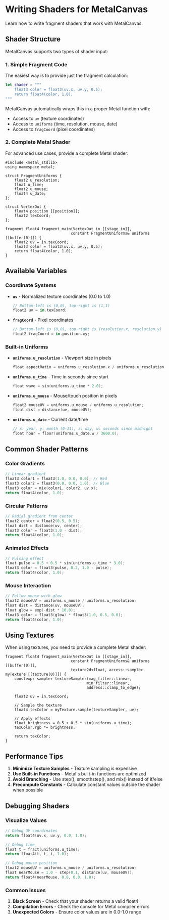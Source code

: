 # Writing Shaders for MetalCanvas

Learn how to write fragment shaders that work with MetalCanvas.

## Shader Structure

MetalCanvas supports two types of shader input:

### 1. Simple Fragment Code

The easiest way is to provide just the fragment calculation:

```swift
let shader = """
    float3 color = float3(uv.x, uv.y, 0.5);
    return float4(color, 1.0);
"""
```

MetalCanvas automatically wraps this in a proper Metal function with:
- Access to `uv` (texture coordinates)
- Access to `uniforms` (time, resolution, mouse, date)
- Access to `fragCoord` (pixel coordinates)

### 2. Complete Metal Shader

For advanced use cases, provide a complete Metal shader:

```metal
#include <metal_stdlib>
using namespace metal;

struct FragmentUniforms {
    float2 u_resolution;
    float u_time;
    float2 u_mouse;
    float4 u_date;
};

struct VertexOut {
    float4 position [[position]];
    float2 texCoord;
};

fragment float4 fragment_main(VertexOut in [[stage_in]],
                             constant FragmentUniforms& uniforms [[buffer(0)]]) {
    float2 uv = in.texCoord;
    float3 color = float3(uv.x, uv.y, 0.5);
    return float4(color, 1.0);
}
```

## Available Variables

### Coordinate Systems

- **`uv`** - Normalized texture coordinates (0.0 to 1.0)
  ```swift
  // Bottom-left is (0,0), top-right is (1,1)
  float2 uv = in.texCoord;
  ```

- **`fragCoord`** - Pixel coordinates
  ```swift
  // Bottom-left is (0,0), top-right is (resolution.x, resolution.y)
  float2 fragCoord = in.position.xy;
  ```

### Built-in Uniforms

- **`uniforms.u_resolution`** - Viewport size in pixels
  ```swift
  float aspectRatio = uniforms.u_resolution.x / uniforms.u_resolution.y;
  ```

- **`uniforms.u_time`** - Time in seconds since start
  ```swift
  float wave = sin(uniforms.u_time * 2.0);
  ```

- **`uniforms.u_mouse`** - Mouse/touch position in pixels
  ```swift
  float2 mouseUV = uniforms.u_mouse / uniforms.u_resolution;
  float dist = distance(uv, mouseUV);
  ```

- **`uniforms.u_date`** - Current date/time
  ```swift
  // x: year, y: month (0-11), z: day, w: seconds since midnight
  float hour = floor(uniforms.u_date.w / 3600.0);
  ```

## Common Shader Patterns

### Color Gradients

```swift
// Linear gradient
float3 color1 = float3(1.0, 0.0, 0.0); // Red
float3 color2 = float3(0.0, 0.0, 1.0); // Blue
float3 color = mix(color1, color2, uv.x);
return float4(color, 1.0);
```

### Circular Patterns

```swift
// Radial gradient from center
float2 center = float2(0.5, 0.5);
float dist = distance(uv, center);
float3 color = float3(1.0 - dist);
return float4(color, 1.0);
```

### Animated Effects

```swift
// Pulsing effect
float pulse = 0.5 + 0.5 * sin(uniforms.u_time * 3.0);
float3 color = float3(pulse, 0.2, 1.0 - pulse);
return float4(color, 1.0);
```

### Mouse Interaction

```swift
// Follow mouse with glow
float2 mouseUV = uniforms.u_mouse / uniforms.u_resolution;
float dist = distance(uv, mouseUV);
float glow = exp(-dist * 10.0);
float3 color = float3(glow) * float3(1.0, 0.5, 0.0);
return float4(color, 1.0);
```

## Using Textures

When using textures, you need to provide a complete Metal shader:

```metal
fragment float4 fragment_main(VertexOut in [[stage_in]],
                             constant FragmentUniforms& uniforms [[buffer(0)]],
                             texture2d<float, access::sample> myTexture [[texture(0)]]) {
    constexpr sampler textureSampler(mag_filter::linear,
                                    min_filter::linear,
                                    address::clamp_to_edge);
    
    float2 uv = in.texCoord;
    
    // Sample the texture
    float4 texColor = myTexture.sample(textureSampler, uv);
    
    // Apply effects
    float brightness = 0.5 + 0.5 * sin(uniforms.u_time);
    texColor.rgb *= brightness;
    
    return texColor;
}
```

## Performance Tips

1. **Minimize Texture Samples** - Texture sampling is expensive
2. **Use Built-in Functions** - Metal's built-in functions are optimized
3. **Avoid Branching** - Use step(), smoothstep(), and mix() instead of if/else
4. **Precompute Constants** - Calculate constant values outside the shader when possible

## Debugging Shaders

### Visualize Values

```swift
// Debug UV coordinates
return float4(uv.x, uv.y, 0.0, 1.0);

// Debug time
float t = fract(uniforms.u_time);
return float4(t, t, t, 1.0);

// Debug mouse position
float2 mouseUV = uniforms.u_mouse / uniforms.u_resolution;
float nearMouse = 1.0 - step(0.1, distance(uv, mouseUV));
return float4(nearMouse, 0.0, 0.0, 1.0);
```

### Common Issues

1. **Black Screen** - Check that your shader returns a valid float4
2. **Compilation Errors** - Check the console for Metal compiler errors
3. **Unexpected Colors** - Ensure color values are in 0.0-1.0 range